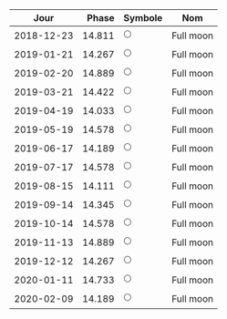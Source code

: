 Jour       | Phase  | Symbole | Nom
-----------|-------:|---|---
2018-12-23 | 14.811 | 🌕 | Full moon
2019-01-21 | 14.267 | 🌕 | Full moon
2019-02-20 | 14.889 | 🌕 | Full moon
2019-03-21 | 14.422 | 🌕 | Full moon
2019-04-19 | 14.033 | 🌕 | Full moon
2019-05-19 | 14.578 | 🌕 | Full moon
2019-06-17 | 14.189 | 🌕 | Full moon
2019-07-17 | 14.578 | 🌕 | Full moon
2019-08-15 | 14.111 | 🌕 | Full moon
2019-09-14 | 14.345 | 🌕 | Full moon
2019-10-14 | 14.578 | 🌕 | Full moon
2019-11-13 | 14.889 | 🌕 | Full moon
2019-12-12 | 14.267 | 🌕 | Full moon
2020-01-11 | 14.733 | 🌕 | Full moon
2020-02-09 | 14.189 | 🌕 | Full moon
